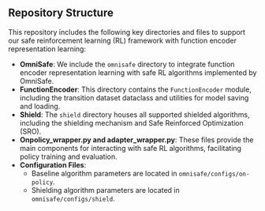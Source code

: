 

## Repository Structure
This repository includes the following key directories and files to support our safe reinforcement learning (RL) framework with function encoder representation learning:

- **OmniSafe**: We include the `omnisafe` directory to integrate function encoder representation learning with safe RL algorithms implemented by OmniSafe.
- **FunctionEncoder**: This directory contains the `FunctionEncoder` module, including the transition dataset dataclass and utilities for model saving and loading.
- **Shield**: The `shield` directory houses all supported shielded algorithms, including the shielding mechanism and Safe Reinforced Optimization (SRO).
- **Onpolicy_wrapper.py and adapter_wrapper.py**: These files provide the main components for interacting with safe RL algorithms, facilitating policy training and evaluation.
- **Configuration Files**:
  - Baseline algorithm parameters are located in `omnisafe/configs/on-policy`.
  - Shielding algorithm parameters are located in `omnisafe/configs/shield`.

